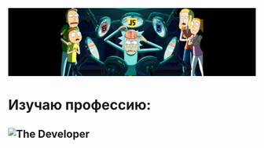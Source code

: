 <img src="https://github.com/AlexRemar/My-project-HeaderShaurma/blob/main/Images/riki3.png" alt="The Unlimited">


# Изучаю профессию:
## <img src="https://img.shields.io/badge/-Frontend%20developer-090909??style=plastic&logo=JavaScript&logoColor=E9D54D" width="300" alt="The Developer">

<!--
**AlexRemar/AlexRemar** is a ✨ _special_ ✨ repository because its `README.md` (this file) appears on your GitHub profile.

Here are some ideas to get you started:

- 🔭 I’m currently working on ...
- 🌱 I’m currently learning ...
- 👯 I’m looking to collaborate on ...
- 🤔 I’m looking for help with ...
- 💬 Ask me about ...
- 📫 How to reach me: ...
- 😄 Pronouns: ...
- ⚡ Fun fact: ...
-->
